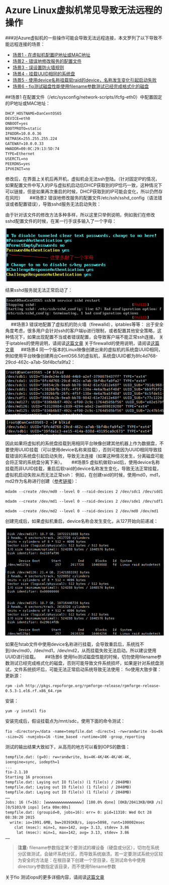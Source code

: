 <properties 
	pageTitle="Azure linux虚拟机常见导致无法远程的操作" 
	description="对Azure虚拟机的一些操作可能会导致无法远程连接，本文罗列了些常见的场景。" 
	services="virtual machine" 
	documentationCenter="" 
	authors=""
	manager="" 
	editor=""/>
<tags ms.service="virtual-machine" ms.date="" wacn.date="07/06/2016"/>

# Azure Linux虚拟机常见导致无法远程的操作

###对Azure虚拟机的一些操作可能会导致无法远程连接，本文罗列了以下导致不能远程连接的场景：

- [场景1 - 在虚拟机配置IP地址或MAC地址](#scenario01)
- [场景2 - 错误地修改服务的配置文件](#scenario02)
- [场景3 - 误设置防火墙规则](#scenario03)
- [场景4 - 挂载UUID相同的系统盘](#scenario04)
- [场景5 - 使用device名称挂载软raid的device，名称发生变化引起启动失败](#scenario05)
- [场景6 - fio测试磁盘性能使用filename参数测试已经完成格式化的磁盘](#scenario06)


##<a id="scenario01"></a>场景1 
在配置文件（/etc/sysconfig/network-scripts/ifcfg-eth0）中配置固定的IP地址或MAC地址：

	DHCP_HOSTNAME=DanCentOS65
	DEVICE=eth0
	ONBOOT=yes
	BOOTPROTO=static
	IPADDR=10.0.0.36
	NETMASK=255.255.255.224
	GATEWAY=10.0.0.33
	HWADDR=00:0C:29:13:5D:74
	TYPE=Ethernet
	USERCTL=no
	PEERDNS=yes
	IPV6INIT=no

修改后，在界面上关机后再开机，虚拟机会无法ssh登陆。（针对固定IP的情况，如果配置文件中写入的IP与虚拟机启动后DHCP获取到的IP恰巧一致，这种情况下可以链接，但是如果再次重启的时候，DHCP获取到的IP可能会变化，所以仍然存在风险）
 
##<a id="scenario02"></a>场景2 
错误地修改服务的配置文件/etc/ssh/sshd_config（语法错误或者配置错误），导致sshd服务无法启动失败：

由于针对该文件的修改方法多种多样，所以这里只举例说明，例如我们在修改sshd配置文件的时候，在某一行手误多输入了一个字母：

![](./media/aog-virtual-machine-linux-scenarios-unable-to-remote/scenario-02-01.png) 
 
结果sshd服务就无法正常启动了：

 ![](./media/aog-virtual-machine-linux-scenarios-unable-to-remote/scenario-02-02.png) 
 
##<a id="scenario03"></a>场景3
错误地配置了虚拟机的防火墙（firewalld），iptables等等：
出于安全角度考虑，很多用户会针对ssh的客户端ip进行限制，或者配置其他安全策略，这种情况下，如果出现配置不当或者错误配置，会导致客户端不能正常ssh连接。
关于iptables的使用说明，请阅读[这篇文章](https://wiki.centos.org/HowTos/Network/IPTables)
关于firewalld的使用说明，请阅读[这篇文章](https://access.redhat.com/documentation/zh-CN/Red_Hat_Enterprise_Linux/7/html/Security_Guide/sec-Using_Firewalls.html#sec-Introduction_to_firewalld)
 
##<a id="scenario04"></a>场景4 
同一个版本的Linux映像创建出来的虚拟机的系统盘UUID相同，例如使用平台映像创建两台CentOS6.5的虚拟机，系统盘UUID都为8fc4d768-29cd-462c-a7ab-5bf4bcfa9fa2：

  ![](./media/aog-virtual-machine-linux-scenarios-unable-to-remote/scenario-04-01.png) 

  ![](./media/aog-virtual-machine-linux-scenarios-unable-to-remote/scenario-04-02.png) 
 
因此如果将虚拟机的系统盘挂载到用相同平台映像创建其他机器上作为数据盘，不要使用UUID挂载（可以使用device名称来挂载），否则可能因为UUID相同导致挂载错误的系统盘引起启动失败，导致无法连接（如果这种情况发生，分离磁盘可能会将正常的系统盘分离下来）。
 
##<a id="scenario05"></a>场景5 
虚拟机做软raid后，使用device名称挂载而非UUID挂载，重启后软raid的device名称发生变化，导致无法正常挂载，虚拟机启动失败从而无法正常ssh：
例如，在创建raid的时候，使用md0，md1，md2作为名称进行创建（[参考链接](/documentation/articles/virtual-machines-linux-configure-raid/)）：

`mdadm --create /dev/md0 --level 0 --raid-devices 2 /dev/sdc1 /dev/sdd1`

`mdadm --create /dev/md1 --level 0 --raid-devices 2 /dev/sde1 /dev/sdf1`

`mdadm --create /dev/md2 --level 0 --raid-devices 2 /dev/md0 /dev/md1`

创建完成后，如果虚拟机重启，device名称会发生变化，从127开始向前递减：
 
  ![](./media/aog-virtual-machine-linux-scenarios-unable-to-remote/scenario-05-01.png) 

如果在fstab文件中使用device名称进行挂载，会导致重启后，系统找不到/dev/md0，/dev/md1，/dev/md2，从而挂载失败无法启动。所以建议使用UUID进行挂载。
 
##<a id="scenario06"></a>场景6
使用fio测试磁盘性能的时候，切勿使用filename参数测试已经完成格式化的磁盘，否则可能导致文件系统损坏，如果是针对系统盘测试，文件系统损坏后，可能无法正常启动系统导致无法使用：
fio使用大致步骤：
更新源：

	rpm -ivh http://pkgs.repoforge.org/rpmforge-release/rpmforge-release-0.5.3-1.el6.rf.x86_64.rpm

安装：

	yum -y install fio
 
安装完成后，假设挂载点为/mnt/sdc，使用下面的命令测试：

`fio -directory=/data -name=tempfile.dat -direct=1 -rw=randwrite -bs=8k -size=2G -numjobs=16 -time_based -runtime=100 -group_reporting`
 
测试的输出结果大致如下，从高亮的地方可以看到IOPS的数值：

	tempfile.dat: (g=0): rw=randwrite, bs=4K-4K/4K-4K/4K-4K, ioengine=sync, iodepth=1
	...
	fio-2.1.10
	Starting 16 processes
	tempfile.dat: Laying out IO file(s) (1 file(s) / 2048MB)
	tempfile.dat: Laying out IO file(s) (1 file(s) / 2048MB)
	tempfile.dat: Laying out IO file(s) (1 file(s) / 2048MB)
	……
	Jobs: 16 (f=16): [wwwwwwwwwwwwwwww] [100.0% done] [0KB/20413KB/0KB /s] [0/5103/0 iops] [eta 00m:00s]
	tempfile.dat: (groupid=0, jobs=16): err= 0: pid=11310: Wed Oct 28 08:38:20 2015
	  write: io=1991.6MB, bw=20393KB/s, iops=5098, runt=100002msec
	    clat (msec): min=1, max=142, avg= 3.13, stdev= 3.86
	     lat (msec): min=1, max=142, avg= 3.13, stdev= 3.86
	……

>**注意:**
filename参数指定某个要测试的裸设备（硬盘或分区），切勿在系统分区做测试，会破坏系统分区，而导致系统崩溃。若一定要测试系统分区较为安全的方法是：在根目录下创建一个空目录，在测试命令中使用directory参数指定该目录，而不使用filename参数

关于fio 测试iops的更多详细内容，请阅读[这篇文章](http://blog.csdn.net/commsea/article/details/11797011)
 

